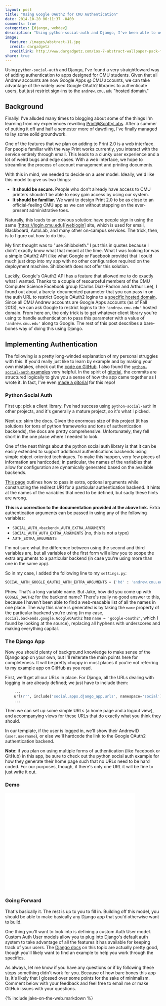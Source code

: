```yaml
---
layout: post
title: "Using Google OAuth2 for CMU Authentication"
date: 2014-10-20 06:11:37 -0400
comments: true
categories: [django, webdev]
description: "Using python-social-auth and Django, I've been able to use login.cmu.edu to sign in CMU students by AndrewID."
image:
  feature: /images/abstract-11.jpg
  credit: dargadgetz
  creditlink: http://www.dargadgetz.com/ios-7-abstract-wallpaper-pack-for-iphone-5-and-ipod-touch-retina/
share: true
---
```


Using `python-social-auth` and Django, I've found a very straightfoward way of adding authentication to apps designed for CMU students. Given that all Andrew accounts are now Google Apps @ CMU accounts, we can take advantage of the widely used Google OAuth2 libraries to authenticate users, but just restrict sign-ins to the `andrew.cmu.edu` "hosted domain."

<!-- more -->

## Background

Finally! I've alluded many times to blogging about some of the things I'm learning from my experiences rewriting [Print@ScottyLabs][print]. After a summer of putting it off and half a semester more of dawdling, I've finally managed to lay some solid groundwork.

One of the features that we plan on adding to Print 2.0 is a web interface. For people familiar with the way Print works currently, you interact with the service entirely through email. This leads to a clunky user experience and a lot of weird bugs and edge cases. With a web interface, we hope to streamline the process of account management and printing documents.

With this in mind, we needed to decide on a user model. Ideally, we'd like this model to give us two things:

- __It should be secure.__ People who don't already have access to CMU printers shoudn't be able to easy gain access by using our system.
- __It should be familiar.__ We want to design Print 2.0 to be as close to an official-feeling CMU app as we can without stepping on the ever-present administrative toes.

Naturally, this leads to an obvious solution: have people sign in using the same [https://login.cmu.edu][weblogin] site, which is used for email, Blackboard, AutoLab, and many other on-campus services. The trick, then, is to figure out how to do this.

My first thought was to "use Shibboleth." I put this in quotes because I didn't exactly know what that meant at the time. What I was looking for was a simple OAuth2 API (like what Google or Facebook provide) that I could much just drop into my app with no other configuration required on the deployment machine. Shibboleth does not offer this solution.

Luckily, Google's OAuth2 API has a feature that allowed me to do exactly what I wanted. Thanks to a couple of resourceful members of the CMU Computer Science Facebook group (Carlos Diaz-Padron and Arthur Lee), I found out about a barely-documented parameter that you can pass in on the auth URL to restrict Google OAuth2 logins to a [specific hosted domain][hd-param]. Since all CMU Andrew accounts are Google Apps accounts (as of Fall 2013), we can ask Google to restrict logins to the `'andrew.cmu.edu'` hosted domain. From here on, the only trick is to get whatever client library you're using to handle authentication to pass this parameter with a value of `'andrew.cmu.edu'` along to Google. The rest of this post describes a bare-bones way of doing this using Django.

## Implementing Authentication

The following is a pretty long-winded explanation of my personal struggles with this. If you'd really just like to learn by example and by making your own mistakes, check out the [code on GitHub][gappscmu]. I also found the [`python-social-auth` examples][psa-examples] very helpful. In the spirit of [gitorial][gitorial], the commits are structured logically to give you a sense of how the app came together as I wrote it. In fact, I've even [made a gitorial][gapps-gitorial] for this repo!

### Python Social Auth
First up: pick a client library. I've had success using `python-social-auth` in other projects, and it's generally a mature project, so it's what I picked.

Next up: skim the docs. Given the enormous size of this project (it has solutions for tons of python frameworks and tons of authentication backends), the docs are pretty comprehensive. Unfortunately, they fell short in the one place where I needed to look.

One of the neat things about the python social auth library is that it can be easily extended to support additional authentications backends using simple object-oriented techniques. To make this happen, very few pieces of information are hardcoded; in particular, the names of the variables that allow for configuration are dynamically generated based on the available backends.

[This page][extra-args] outlines how to pass in extra, optional arguments while constructing the redirect URI for a particular authentication backend. It hints at the names of the variables that need to be defined, but sadly these hints are wrong.

__This is a correction to the documentation provided at the above link.__ Extra authentication arguments can be passed in using any of the following variables:

- `SOCIAL_AUTH_<backend>_AUTH_EXTRA_ARGUMENTS`
- `SOCIAL_AUTH_AUTH_EXTRA_ARGUMENTS` (no, this is not a typo)
- `AUTH_EXTRA_ARGUMENTS`

I'm not sure what the difference between using the second and third variables are, but all variables of the first form will allow you to scope the extra arguments to a particular backend (in case you're using more than one in the same app).

So in my case, I added the following line to my `settings.py`:

```python settings.py https://github.com/jez/google-apps-cmu-login/blob/master/config/settings.py#L66
SOCIAL_AUTH_GOOGLE_OAUTH2_AUTH_EXTRA_ARGUMENTS = {'hd' : 'andrew.cmu.edu'}
```

Phew. That's a long variable name. But Jake, how did you come up with `GOOGLE_OAUTH2` for the backend name? There's really no good answer to this, because I haven't been able to find a web-readable list of all the names in one place. The way this name is generated is by taking the `name` property of the particular backend you're using (in my case, `social.backends.google.GoogleOAuth2` has `name = 'google-oauth2'`, which I found by looking at the source), replacing all hyphens with underscores and making everything capital.

### The Django App

Now you should plenty of background knowledge to make sense of the Django app on your own, but I'll reiterate the main points here for completeness. It will be pretty choppy in most places if you're not referring to my example app on GitHub as you read.

First, we'll get all our URLs in place. For Django, all the URLs dealing with logging in are already defined; we just have to include them:

```python config/urls.py https://github.com/jez/google-apps-cmu-login/blob/master/config/urls.py#L10
    ...
    url(r'', include('social.apps.django_app.urls', namespace='social')),
    ...
```

Then we can set up some simple URLs (a home page and a logout view), and accompanying views for these URLs that do exactly what you think they should.

In our template, if the user is logged in, we'll show their AndrewID (`user.username`), or else we'll hardcode the link to the Google OAuth2 authentication backend.

__Note__: if you plan on using multiple forms of authentication (like Facebook or GitHub) in this app, be sure to check out the python social auth example for how they generate their home page such that no URLs need to be hard coded. For our purposes, though, if there's only one URL it will be fine to just write it out.

### Demo

<iframe width="420" height="315" src="//www.youtube.com/embed/GYRUvTvTSJE" frameborder="0" allowfullscreen></iframe>

### Going Forward

That's basically it. The rest is up to you to fill in. Building off this model, you should be able to make basically any Django app that you'd otherwise want to build.

One thing you'll want to look into is defining a custom Auth User model. Custom Auth User models allow you to plug into Django's default auth system to take advantage of all the features it has available for keeping track of your users. The [Django docs][auth-user] on this topic are actually pretty good, though you'll likely want to find an example to help you work through the specifics.

As always, let me know if you have any questions or if by following these steps something didn't work for you. Because of how bare bones this app is, it's likely that I glossed over some points for the sake of minimalism. Comment below with your feedback and feel free to email me or make GitHub issues with your questions.

{% include jake-on-the-web.markdown %}

[print]: http://print.scottylabs.org/
[weblogin]: https://login.cmu.edu
[hd-param]: https://developers.google.com/accounts/docs/OAuth2Login#hd-param
[extra-args]: https://python-social-auth.readthedocs.org/en/latest/configuration/settings.html#extra-arguments-on0auth-processes
[gappscmu]: https://github.com/jez/google-apps-cmu-login/
[psa-examples]: https://github.com/omab/python-social-auth/tree/master/examples/
[gitorial]: http://www.gitorial.com/
[gapps-gitorial]: http://www.gitorial.com/#/jez/25536683
[auth-user]: https://docs.djangoproject.com/en/dev/topics/auth/customizing/
